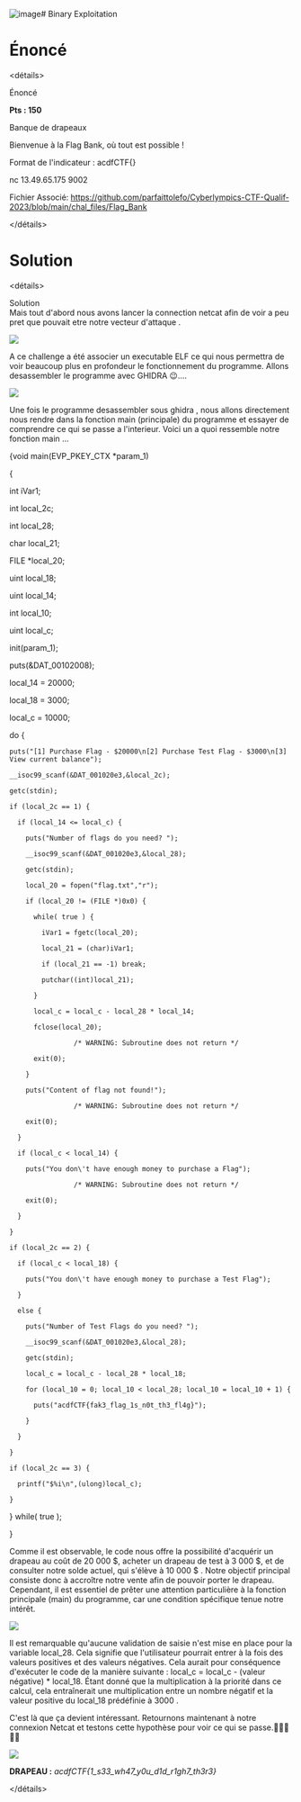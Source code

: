 ![image](https://github.com/parfaittolefo/Cyberlympics-CTF-Qualif-2023/assets/103222152/97b3cba1-29b0-4c1b-a259-55040c1ab113)# Binary Exploitation
# Énoncé

<détails><summary>Énoncé</summary>

**Pts : 150**

Banque de drapeaux

Bienvenue à la Flag Bank, où tout est possible !

Format de l'indicateur : acdfCTF{}

 nc 13.49.65.175 9002

 Fichier Associé: https://github.com/parfaittolefo/Cyberlympics-CTF-Qualif-2023/blob/main/chal_files/Flag_Bank

</détails>

# Solution
<détails><summary>Solution</summary>
 Mais tout d'abord nous avons lancer la connection netcat afin de voir a peu pret que pouvait etre notre vecteur d'attaque .
 
<img src='https://github.com/parfaittolefo/Cyberlympics-CTF-Qualif-2023/blob/main/img/Capture%20d%E2%80%99%C3%A9cran%20du%202023-09-25%2005-13-11.png'>

A ce challenge a été associer un executable ELF ce qui nous permettra de voir beaucoup plus en profondeur le fonctionnement du programme. Allons desassembler le programme avec GHIDRA 😉....

<img src='https://github.com/parfaittolefo/Cyberlympics-CTF-Qualif-2023/blob/main/img/Capture%20d%E2%80%99%C3%A9cran%20du%202023-09-25%2005-25-35.png'>

Une fois le programme desassembler sous ghidra , nous allons directement nous rendre dans la fonction main (principale) du programme et essayer de comprendre ce qui se passe a l'interieur. Voici un a quoi ressemble notre fonction main ...


{void main(EVP_PKEY_CTX *param_1)

{

  int iVar1;
  
  int local_2c;
  
  int local_28;
  
  char local_21;
  
  FILE *local_20;
  
  uint local_18;
  
  uint local_14;
  
  int local_10;
  
  uint local_c;
  
  
  init(param_1);
  
  puts(&DAT_00102008);
  
  local_14 = 20000;
  
  local_18 = 3000;
  
  local_c = 10000;
  
  do {
  
    puts("[1] Purchase Flag - $20000\n[2] Purchase Test Flag - $3000\n[3] View current balance");
    
    __isoc99_scanf(&DAT_001020e3,&local_2c);
    
    getc(stdin);
    
    if (local_2c == 1) {
    
      if (local_14 <= local_c) {
      
        puts("Number of flags do you need? ");
        
        __isoc99_scanf(&DAT_001020e3,&local_28);
        
        getc(stdin);
        
        local_20 = fopen("flag.txt","r");
        
        if (local_20 != (FILE *)0x0) {
        
          while( true ) {
          
            iVar1 = fgetc(local_20);
            
            local_21 = (char)iVar1;
            
            if (local_21 == -1) break;
            
            putchar((int)local_21);
            
          }
          
          local_c = local_c - local_28 * local_14;
          
          fclose(local_20);
          
                    /* WARNING: Subroutine does not return */
                    
          exit(0);
          
        }
        
        puts("Content of flag not found!");
        
                    /* WARNING: Subroutine does not return */
                    
        exit(0);
        
      }
      
      if (local_c < local_14) {
      
        puts("You don\'t have enough money to purchase a Flag");
        
                    /* WARNING: Subroutine does not return */
                    
        exit(0);
        
      }
      
    }
    
    if (local_2c == 2) {
    
      if (local_c < local_18) {
      
        puts("You don\'t have enough money to purchase a Test Flag");
        
      }
      
      else {
      
        puts("Number of Test Flags do you need? ");
        
        __isoc99_scanf(&DAT_001020e3,&local_28);
        
        getc(stdin);
        
        local_c = local_c - local_28 * local_18;
        
        for (local_10 = 0; local_10 < local_28; local_10 = local_10 + 1) {
        
          puts("acdfCTF{fak3_flag_1s_n0t_th3_fl4g}");
          
        }
        
      }
      
    }
    
    if (local_2c == 3) {
    
      printf("$%i\n",(ulong)local_c);
      
    }
    
  } while( true );
  
} 

Comme il est observable, le code nous offre la possibilité d'acquérir un drapeau au coût de 20 000 $, acheter un drapeau de test à 3 000 $, et de consulter notre solde actuel, qui s'élève à 10 000 $ . Notre objectif principal consiste donc à accroître notre vente afin de pouvoir porter le drapeau. Cependant, il est essentiel de prêter une attention particulière à la fonction principale (main) du programme, car une condition spécifique tenue notre intérêt.

 <img src='https://github.com/parfaittolefo/Cyberlympics-CTF-Qualif-2023/blob/main/img/Capture%20d%E2%80%99%C3%A9cran%20du%202023-09-25%2006-01-06.png'>
 
Il est remarquable qu'aucune validation de saisie n'est mise en place pour la variable local_28. Cela signifie que l'utilisateur pourrait entrer à la fois des valeurs positives et des valeurs négatives. Cela aurait pour conséquence d'exécuter le code de la manière suivante : local_c = local_c - (valeur négative) * local_18. Étant donné que la multiplication à la priorité dans ce calcul, cela entraînerait une multiplication entre un nombre négatif et la valeur positive  du local_18 prédéfinie à 3000 .

C'est là que ça devient intéressant. Retournons maintenant à notre connexion Netcat et testons cette hypothèse pour voir ce qui se passe.🏃🏃🏃🏃🏃

<img src='https://github.com/parfaittolefo/Cyberlympics-CTF-Qualif-2023/blob/main/img/Capture%20d%E2%80%99%C3%A9cran%20du%202023-09-25%2006-22-20.png'>

**DRAPEAU :** _acdfCTF{1_s33_wh47_y0u_d1d_r1gh7_th3r3}_

</détails>
